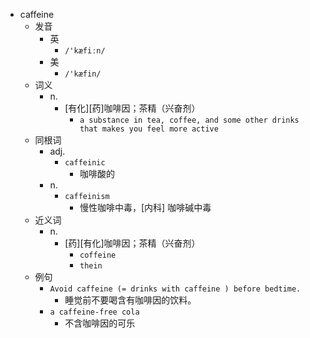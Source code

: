 - caffeine
  - 发音
    - 英
      - `/'kæfiːn/`
    - 美
      - `/'kæfin/`
  - 词义
    - n.
      - [有化][药]咖啡因；茶精（兴奋剂）
        - `a substance in tea, coffee, and some other drinks that makes you feel more active`
  - 同根词
    - adj.
      - `caffeinic`
        - 咖啡酸的
    - n.
      - `caffeinism`
        - 慢性咖啡中毒，[内科] 咖啡碱中毒
  - 近义词
    - n.
      - [药][有化]咖啡因；茶精（兴奋剂）
        - `coffeine`
        - `thein`
  - 例句
    - `Avoid caffeine (= drinks with caffeine ) before bedtime.`
      - 睡觉前不要喝含有咖啡因的饮料。
    - `a caffeine-free cola`
      - 不含咖啡因的可乐

